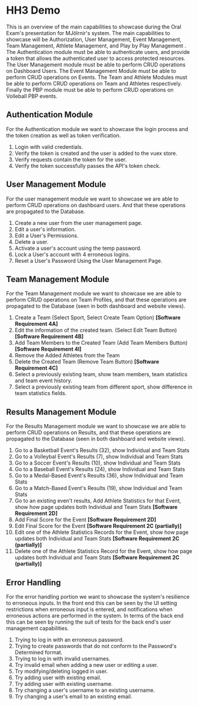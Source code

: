 # HH3 Demo

This is an overview of the main capabilities to showcase during the Oral Exam's presentation for MJölrnir's system. The main capabilities to showcase will be Authorization, User Management, Event Management, Team Management, Athlete Management, and Play by Play Management .  The Authentication module must be able to authenticate users, and provide a token that allows the authenticated user to access protected resources. The User Management module must be able to perform CRUD operations on Dashboard Users. The Event Management Module must be able to perform CRUD operations on Events. The Team and Athlete Modules must be able to perform CRUD operations on Team and Athletes respectively. Finally the PBP module must be able to perform CRUD operations on Volleball PBP events.

## Authentication Module

For the Authentication module we want to showcase the login process and the token creation as well as token verification.

1. Login with valid credentials.
2. Verify the token is created and the user is added to the vuex store.
3. Verify requests contain the token for the user.
4. Verify the token successfully passes the API's token check.

## User Management Module

For the user management module we want to showcase we are able to perform CRUD operations on dashboard users. And that these operations are propagated to the Database.

1. Create a new user from the user management page.
2. Edit a user's information.
3. Edit a User's Permissions.
4. Delete a user.
5. Activate a user's account using the temp password.
6. Lock a User's account with 4 erroneous logins.
7. Reset a User's Password Using the User Management Page.

## Team Management Module

For the Team Management module we want to showcase we are able to perform CRUD operations on Team Profiles, and that these operations are propagated to the Database (seen in both dashboard and website views).

1. Create a Team (Select Sport, Select Create Team Option) **[Software Requirement 4A]**
2. Edit the information of the created team. (Select Edit Team Button) **[Software Requirement 4B]**
3. Add Team Members to the Created Team (Add Team Members Button) **[Software Requirement 4I]**
4. Remove the Added Athletes from the Team
5. Delete the Created Team (Remove Team Button) **[Software Requirement 4C]**
6. Select a previously existing team, show team members, team statistics and team event history.
7. Select a previously existing team from different sport, show difference in team statistics fields.


## Results Management Module

For the Results Management module we want to showcase we are able to perform CRUD operations on Results, and that these operations are propagated to the Database (seen in both dashboard and website views).

1. Go to a Basketball Event's Results (32), show Individual and Team Stats
2. Go to a Volleybal Event's Results (7), show Individual and Team Stats
3. Go to a Soccer Event's Results (10), show Individual and Team Stats
4. Go to a Baseball Event's Results (24), show Individual and Team Stats
5. Go to a Medal-Based Event's Results (36), show Individual and Team Stats
6. Go to a Match-Based Event's Results (19), show Individual and Team Stats 
7. Go to an existing even't results, Add Athlete Statistics for that Event, show how page updates both Individual and Team Stats **[Software Requirement 2D]**
8. Add Final Score for the Event **[Software Requirement 2D]**
9. Edit Final Score for the Event **[Software Requirement 2C (partially)]**
10. Edit one of the Athlete Statistics Records for the Event, show how page updates both Individual and Team Stats **[Software Requirement 2C (partially)]**
11. Delete one of the Athlete Statistics Record for the Event, show how page updates both Individual and Team Stats **[Software Requirement 2C (partially)]**

## Error Handling 

For the error handling portion we want to showcase the system's resilience to erroneous inputs. In the front end this can be seen by the UI setting restrictions when erroneous input is entered, and notifications when erroneous actions are performed in the system. In terms of the back end this can be seen by running the suit of tests for the back end's user management capabilities.

1. Trying to log in with an erroneous password.
2. Trying to create passwords that do not conform to the Password's Determined format.
3. Trying to log in with invalid usernames.
4. Try invalid email when adding a new user or editing a user.
5. Try modifying/deleting logged in user.
6. Try adding user with existing email.
7. Try adding user with existing username.
8. Try changing a user's username to an existing username.
9. Try changing a user's email to an existing email.

